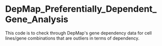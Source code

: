 # DepMap_Preferentially_Dependent_Gene_Analysis
This code is to check through DepMap's gene dependency data for cell lines/gene combinations that are outliers in terms of dependency. 
